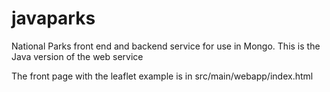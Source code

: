 javaparks
=========

National Parks front end and backend service for use in Mongo. This is the Java version of the web service

The front page with the leaflet example is in src/main/webapp/index.html

